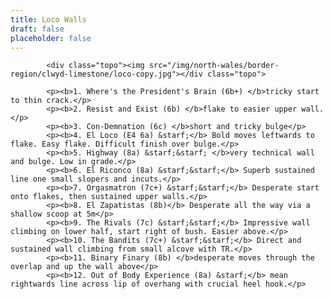 ```yaml
---
title: Loco Walls
draft: false
placeholder: false
---
```


            <div class="topo"><img src="/img/north-wales/border-region/clwyd-limestone/loco-copy.jpg"></div class="topo">

            <p><b>1. Where's the President's Brain (6b+) </b>tricky start to thin crack.</p>
            <p><b>2. Resist and Exist (6b) </b>flake to easier upper wall.</p>
            <p><b>3. Con-Demnation (6c) </b>short and tricky bulge</p>
            <p><b>4. El Loco (E4 6a) &starf;</b> Bold moves leftwards to flake. Easy flake. Difficult finish over bulge.</p>
            <p><b>5. Highway (8a) &starf;&starf; </b>very technical wall and bulge. Low in grade.</p>
            <p><b>6. El Riconco (8a) &starf;&starf;</b> Superb sustained line one small slopers and incuts.</p>
            <p><b>7. Orgasmatron (7c+) &starf;&starf;</b> Desperate start onto flakes, then sustained upper walls.</p>
            <p><b>8. El Zapatistas (8b)</b> Desperate all the way via a shallow scoop at 5m</p>
            <p><b>9. The Rivals (7c) &starf;&starf;</b> Impressive wall climbing on lower half, start right of bush. Easier above.</p>
            <p><b>10. The Bandits (7c+) &starf;&starf;</b> Direct and sustained wall climbing from small alcove with TR.</p>
            <p><b>11. Binary Finary (8b) </b>desperate moves through the overlap and up the wall above</p>
            <p><b>12. Out of Body Experience (8a) &starf;</b> mean rightwards line across lip of overhang with crucial heel hook.</p>




